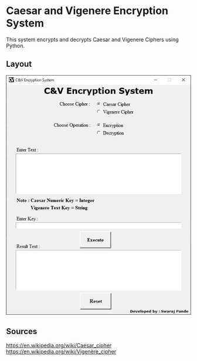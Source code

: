 # Caesar and Vigenere Encryption System

This system encrypts and decrypts Caesar and Vigenere Ciphers using Python.

## Layout
<img src = 'img/img.png'>

## Sources 
https://en.wikipedia.org/wiki/Caesar_cipher \
https://en.wikipedia.org/wiki/Vigenère_cipher

